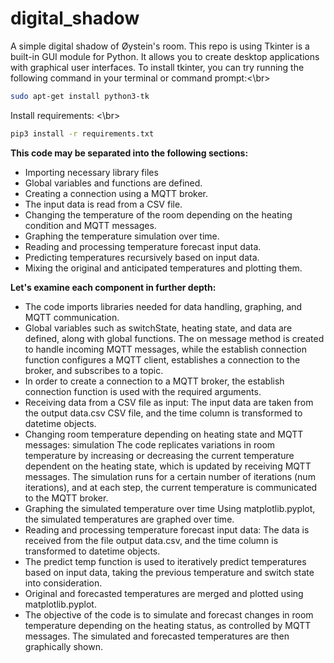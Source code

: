 # digital_shadow
A simple digital shadow of Øystein's room. 
This repo is using Tkinter is a built-in GUI module for Python. It allows you to create desktop applications with graphical user interfaces. 
To install tkinter, you can try running the following command in your terminal or command prompt:<\br>
```sh
sudo apt-get install python3-tk
```
Install requirements: <\br>
```sh
pip3 install -r requirements.txt
```
<strong>This code may be separated into the following sections:</strong>
<ul>
 	<li>Importing necessary library files</li>
 	<li>Global variables and functions are defined.</li>
 	<li>Creating a connection using a MQTT broker.</li>
 	<li>The input data is read from a CSV file.</li>
 	<li>Changing the temperature of the room depending on the heating condition and MQTT messages.</li>
 	<li>Graphing the temperature simulation over time.</li>
 	<li>Reading and processing temperature forecast input data.</li>
 	<li>Predicting temperatures recursively based on input data.</li>
 	<li>Mixing the original and anticipated temperatures and plotting them.</li>
</ul>
<strong>Let's examine each component in further depth:</strong>
<ul>
 	<li>The code imports libraries needed for data handling, graphing, and MQTT communication.</li>
 	<li>Global variables such as switchState, heating state, and data are defined, along with global functions. The on message method is created to handle incoming MQTT messages, while the establish connection function configures a MQTT client, establishes a connection to the broker, and subscribes to a topic.</li>
 	<li>In order to create a connection to a MQTT broker, the establish connection function is used with the required arguments.</li>
 	<li>Receiving data from a CSV file as input: The input data are taken from the output data.csv CSV file, and the time column is transformed to datetime objects.</li>
 	<li>Changing room temperature depending on heating state and MQTT messages: simulation The code replicates variations in room temperature by increasing or decreasing the current temperature dependent on the heating state, which is updated by receiving MQTT messages. The simulation runs for a certain number of iterations (num iterations), and at each step, the current temperature is communicated to the MQTT broker.</li>
 	<li>Graphing the simulated temperature over time Using matplotlib.pyplot, the simulated temperatures are graphed over time.</li>
 	<li>Reading and processing temperature forecast input data: The data is received from the file output data.csv, and the time column is transformed to datetime objects.</li>
 	<li>The predict temp function is used to iteratively predict temperatures based on input data, taking the previous temperature and switch state into consideration.</li>
 	<li>Original and forecasted temperatures are merged and plotted using matplotlib.pyplot.</li>
 	<li>The objective of the code is to simulate and forecast changes in room temperature depending on the heating status, as controlled by MQTT messages. The simulated and forecasted temperatures are then graphically shown.</li>
</ul>